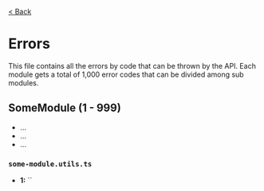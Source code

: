 [< Back](../../README.md)

# Errors

This file contains all the errors by code that can be thrown by the API. Each module gets a total of 1,000 error codes that can be divided among sub modules.

## SomeModule (1 - 999)

- ...
- ...
- ...

### `some-module.utils.ts`

- **1:** ``